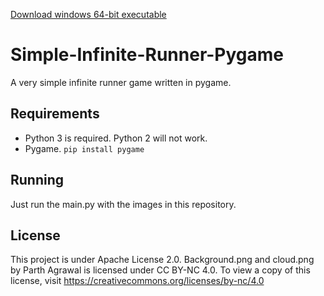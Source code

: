[Download windows 64-bit executable](https://github.com/parthbyt/Simple-Infinite-Runner-Pygame/releases/download/v0.1/Simple.Infinite.Runner.Pygame.zip)

# Simple-Infinite-Runner-Pygame
A very simple infinite runner game written in pygame.

## Requirements
- Python 3 is required. Python 2 will not work.
- Pygame. ``` pip install pygame ```

## Running
 Just run the main.py with the images in this repository.
 
## License 
This project is under Apache License 2.0.
Background.png and cloud.png by Parth Agrawal is licensed under CC BY-NC 4.0. To view a copy of this license, visit https://creativecommons.org/licenses/by-nc/4.0
